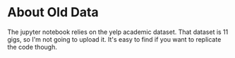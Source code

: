 # About Old Data
The jupyter notebook relies on the yelp academic dataset. That dataset is 11 gigs, so I'm not going to upload it. It's easy to find if you want to replicate the code though.